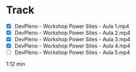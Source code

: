 # Track

- [x] DevPleno - Workshop Power Sites - Aula 1.mp4
- [x] DevPleno - Workshop Power Sites - Aula 2.mp4
- [x] DevPleno - Workshop Power Sites - Aula 3.mp4
- [x] DevPleno - Workshop Power Sites - Aula 4.mp4
- [ ] DevPleno - Workshop Power Sites - Aula 5.mp4

1:12 min